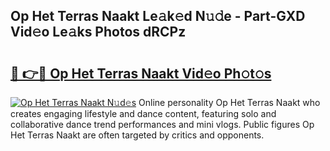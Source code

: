 ## Op Het Terras Naakt Le𝚊k𝚎d N𝚞𝚍e - Part-GXD Vid𝚎o Le𝚊ks Photos dRCPz

# <h2><a href="http://fb1m7nl.evod.top/?m=Op+Het+Terras+Naakt">🔗 👉🔴 Op Het Terras Naakt Vid𝚎o Ph𝚘t𝚘s</a></h2>

[![Op Het Terras Naakt N𝚞d𝚎s](https://i.imgur.com/8V9OHl7.gif)](http://fb1m7nl.evod.top/?m=Op+Het+Terras+Naakt)
Online personality Op Het Terras Naakt who creates engaging lifestyle and dance content, featuring solo and collaborative dance trend performances and mini vlogs. Public figures Op Het Terras Naakt are often targeted by critics and opponents. 
